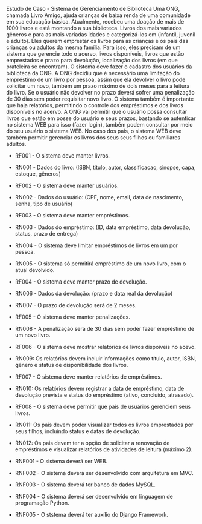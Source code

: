 Estudo de Caso - Sistema de Gerenciamento de Biblioteca
Uma ONG, chamada Livro Amigo, ajuda crianças de baixa renda de uma comunidade em sua educação básica. Atualmente, recebeu uma doação de mais de 1000 livros e está montando a sua biblioteca. Livros dos mais variados gêneros e para as mais variadas idades e categorizá-los em (infantil, juvenil e adulto). Eles querem emprestar os livros para as crianças e os pais das crianças ou adultos da mesma família. Para isso, eles precisam de um sistema que gerencie todo o acervo, livros disponíveis, livros que estão emprestados e prazo para devolução, localização dos livros (em que prateleira se encontram). O sistema deve fazer o cadastro dos usuários da biblioteca da ONG. A ONG decidiu que é necessário uma limitação do empréstimo de um livro por pessoa, assim que ela devolver o livro pode solicitar um novo, também um prazo máximo de dois meses para a leitura do livro. Se o usuário não devolver no prazo deverá sofrer uma penalização de 30 dias sem poder requisitar novo livro. O sistema também é importante que haja relatórios, permitindo o controle dos empréstimos e dos livros disponíveis no acervo. A ONG vai permitir que o usuário possa consultar livros que estão em posse do usuário e seus prazos, bastando se autenticar no sistema WEB para isso (fazer login), também podem consultar por meio do seu usuário o sistema WEB. No caso dos pais, o sistema WEB deve também permitir gerenciar os livros dos seus seus filhos ou familiares adultos.

- RF001 - O sistema deve manter livros.
- RN001 - Dados do livro: (ISBN, titulo, autor, classificacao, sinopse, capa, estoque, gêneros)

- RF002 - O sistema deve manter usuários.
- RN002 - Dados do usuário: (CPF, nome, email, data de nascimento, senha, tipo de usuário)

- RF003 - O sistema deve manter empréstimos.
- RN003 - Dados do empréstimo: (ID, data empréstimo, data devolução, status, prazo de entrega)
- RN004 - O sistema deve limitar empréstimos de livros em um por pessoa.
- RN005 - O sistema só permitirá empréstimo de um novo livro, com o atual devolvido.

- RF004 - O sistema deve manter prazo de devolução.
- RN006 - Dados da devolução: (prazo e data real da devolução)
- RN007 - O prazo de devolução será de 2 meses.

- RF005 - O sistema deve manter penalizações.
- RN008 - A penalização será de 30 dias sem poder fazer empréstimo de um novo livro.

- RF006 - O sistema deve mostrar relatórios de livros dispoíveis no acevo.
- RN009: Os relatórios devem incluir informações como título, autor, ISBN, gênero e status de disponibilidade dos livros.

- RF007 - O sistema deve manter relatórios de empréstimos.
- RN010: Os relatórios devem registrar a data de empréstimo, data de devolução prevista e status do empréstimo (ativo, concluído, atrasado).

- RF008 - O sistema deve permitir que pais de usuários gerenciem seus livros.
- RN011: Os pais devem poder visualizar todos os livros emprestados por seus filhos, incluindo status e datas de devolução.
- RN012: Os pais devem ter a opção de solicitar a renovação de empréstimos e visualizar relatórios de atividades de leitura (máximo 2).

- RNF001 - O sistema deverá ser WEB.
- RNF002 - O sistema deverá ser desenvolvido com arquitetura em MVC.
- RNF003 - O sistema deverá ter banco de dados MySQL.
- RNF004 - O sistema deverá ser desenvolvido em linguagem de programação Python.
- RNF005 - O ststema deverá ter auxílio do Django Framework.
